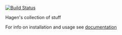[![Build Status](https://travis-ci.org/hagne/atm-py.svg?branch=master)](https://travis-ci.org/hagne/atm-py)

Hagen's collection of stuff

For info on installation and usage see [documentation](https://hagne.github.io/atm-py/)
